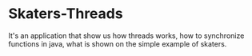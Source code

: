 # Skaters-Threads
It's an application that show us how threads works, how to synchronize functions in java, what is shown on the simple example of skaters.
